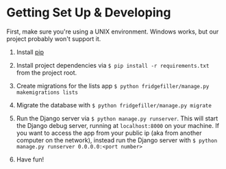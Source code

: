 # Getting Set Up & Developing

First, make sure you're using a UNIX environment.  Windows works, but our project probably won't support it.

1.  Install [pip](https://pypi.python.org/pypi/pip)

2.  Install project dependencies via `$ pip install -r requirements.txt` from the project root.

3.  Create migrations for the lists app `$ python fridgefiller/manage.py makemigrations lists`

4.  Migrate the database with `$ python fridgefiller/manage.py migrate`

5.  Run the Django server via `$ python manage.py runserver`.  This will start the Django debug server, running at `localhost:8000` on your machine.  If you want to access the app from your public ip (aka from another computer on the network), instead run the Django server with `$ python manage.py runserver 0.0.0.0:<port number>`

6.  Have fun!